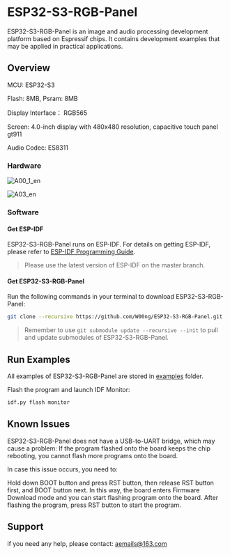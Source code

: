# ESP32-S3-RGB-Panel

ESP32-S3-RGB-Panel is an image and audio processing development platform based on Espressif chips. It contains development examples that may be applied in practical applications.

## Overview

MCU: ESP32-S3

Flash: 8MB, Psram: 8MB

Display Interface： RGB565

Screen: 4.0-inch display with 480x480 resolution, capacitive touch panel gt911

Audio Codec: ES8311

### Hardware

![A00_1_en](https://user-images.githubusercontent.com/10337553/167306077-89350092-68f7-49cc-92f7-0d604405ac6f.png)

![A03_en](https://user-images.githubusercontent.com/10337553/167306096-f9c11c90-ed91-4f0f-b2c4-19f42dc6e1b9.png)

### Software

#### Get ESP-IDF

ESP32-S3-RGB-Panel runs on ESP-IDF. For details on getting ESP-IDF, please refer to [ESP-IDF Programming Guide](https://idf.espressif.com/).

> Please use the latest version of ESP-IDF on the master branch.

#### Get ESP32-S3-RGB-Panel

Run the following commands in your terminal to download ESP32-S3-RGB-Panel:

```bash
git clone --recursive https://github.com/W00ng/ESP32-S3-RGB-Panel.git
```

> Remember to use ``git submodule update --recursive --init`` to pull and update submodules of ESP32-S3-RGB-Panel.

## Run Examples

All examples of ESP32-S3-RGB-Panel are stored in [examples](./examples) folder. 

Flash the program and launch IDF Monitor:

```bash
idf.py flash monitor
```

## Known Issues

ESP32-S3-RGB-Panel does not have a USB-to-UART bridge, which may cause a problem: If the program flashed onto the board keeps the chip rebooting, you cannot flash more programs onto the board.

In case this issue occurs, you need to:

Hold down BOOT button and press RST button, then release RST button first, and BOOT button next. In this way, the board enters Firmware Download mode and you can start flashing program onto the board.
After flashing the program, press RST button to start the program.

## Support

if you need any help, please contact: aemails@163.com
